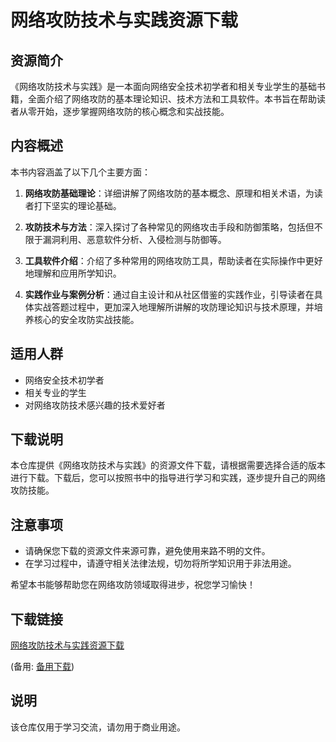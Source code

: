 # 网络攻防技术与实践资源下载

## 资源简介

《网络攻防技术与实践》是一本面向网络安全技术初学者和相关专业学生的基础书籍，全面介绍了网络攻防的基本理论知识、技术方法和工具软件。本书旨在帮助读者从零开始，逐步掌握网络攻防的核心概念和实战技能。

## 内容概述

本书内容涵盖了以下几个主要方面：

1. **网络攻防基础理论**：详细讲解了网络攻防的基本概念、原理和相关术语，为读者打下坚实的理论基础。

2. **攻防技术与方法**：深入探讨了各种常见的网络攻击手段和防御策略，包括但不限于漏洞利用、恶意软件分析、入侵检测与防御等。

3. **工具软件介绍**：介绍了多种常用的网络攻防工具，帮助读者在实际操作中更好地理解和应用所学知识。

4. **实践作业与案例分析**：通过自主设计和从社区借鉴的实践作业，引导读者在具体实战答题过程中，更加深入地理解所讲解的攻防理论知识与技术原理，并培养核心的安全攻防实战技能。

## 适用人群

- 网络安全技术初学者
- 相关专业的学生
- 对网络攻防技术感兴趣的技术爱好者

## 下载说明

本仓库提供《网络攻防技术与实践》的资源文件下载，请根据需要选择合适的版本进行下载。下载后，您可以按照书中的指导进行学习和实践，逐步提升自己的网络攻防技能。

## 注意事项

- 请确保您下载的资源文件来源可靠，避免使用来路不明的文件。
- 在学习过程中，请遵守相关法律法规，切勿将所学知识用于非法用途。

希望本书能够帮助您在网络攻防领域取得进步，祝您学习愉快！

## 下载链接
[网络攻防技术与实践资源下载](https://pan.quark.cn/s/7a3b01007991) 

(备用: [备用下载](https://pan.baidu.com/s/1VEu1GbgDFHTkbUrfxthOoA?pwd=1234))

## 说明

该仓库仅用于学习交流，请勿用于商业用途。
